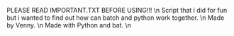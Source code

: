 PLEASE READ IMPORTANT.TXT BEFORE USING!!! \n
Script that i did for fun but i wanted to find out how can batch and python work together. \n
Made by Venny. \n
Made with Python and bat. \n


